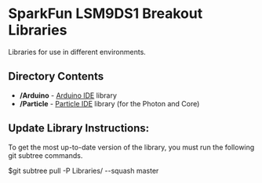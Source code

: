 SparkFun LSM9DS1 Breakout Libraries
=================================

Libraries for use in different environments. 


Directory Contents
-------------------
* **/Arduino** - [Arduino IDE](http://www.arduino.cc/en/Main/Software) library
* **/Particle** - [Particle IDE](http://build.particle.io) library (for the Photon and Core)


Update Library Instructions:
----------------------------
To get the most up-to-date version of the library, you must run the following git subtree commands. 

$git subtree pull -P Libraries/<COMPILER NAME> --squash <product library repo URL> master
